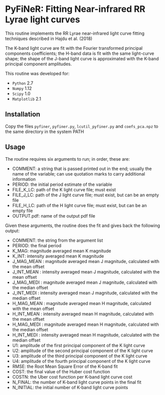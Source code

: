 # PyFiNeR: Fitting Near-infrared RR Lyrae light curves

This routine implements the RR Lyrae near-infrared light curve fitting techniques described in Hajdu et al. (2018)

The K-band light curve are fit with the Fourier transformed principal components coefficients;
the H-band data is fit with the same light-curve shape; the shape of the J-band light curve is
approximated with the K-band principal component amplitudes.

 This routine was developed for:
 - `Python` 2.7
 - `Numpy` 1.12
 - `Scipy` 1.0
 - `Matplotlib` 2.1

## Installation

Copy the files `pyfiner`, `pyfiner.py`, `lcutil_pyfiner.py` and `coefs_pca.npz` to the same
directory in the system PATH

## Usage

 The routine requires six arguments to run; in order, these are:
 - COMMENT: a string that is passed printed out in the end; usually the name of the variable;
can use quotation marks to carry additional information
 - PERIOD: the initial period estimate of the variable
 - FILE_K_LC: path of the K light curve file; must exist
 - FILE_J_LC: path of the J light curve file; must exist, but can be an empty file
 - FILE_H_LC: path of the H light curve file; must exist, but can be an empty file
 - OUTPUT.pdf: name of the output pdf file

 Given these arguments, the routine does the fit and gives back the following output:
 - COMMENT: the string from the argument list
 - PERIOD: the final period 
 - K_MAG: magnitude averaged mean K magnitude
 - K_INT: intensity averaged mean K magnitude
 - J_MAG_MEAN : magnitude averaged mean J magnitude, calculated with the mean offset
 - J_INT_MEAN : intensity averaged mean J magnitude, calculated with the mean offset
 - J_MAG_MEDI : magnitude averaged mean J magnitude, calculated with the median offset
 - J_INT_MEDI : intensity averaged mean J magnitude, calculated with the median offset
 - H_MAG_MEAN : magnitude averaged mean H magnitude, calculated with the mean offset
 - H_INT_MEAN : intensity averaged mean H magnitude, calculated with the mean offset
 - H_MAG_MEDI : magnitude averaged mean H magnitude, calculated with the median offset
 - H_INT_MEDI : intensity averaged mean H magnitude, calculated with the median offset
 - U1: amplitude of the first principal component of the K light curve
 - U2: amplitude of the second principal component of the K light curve
 - U3: amplitude of the third principal component of the K light curve
 - U4: amplitude of the fourth principal component of the K light curve
 - RMSE: the Root Mean Square Error of the K-band fit
 - COST: the final value of the Huber cost function
 - COSTN: the Uber cost function per K-band light curve cost
 - N_FINAL: the number of K-band light curve points in the final fit
 - N_INITIAL: the initial number of K-band light curve points

